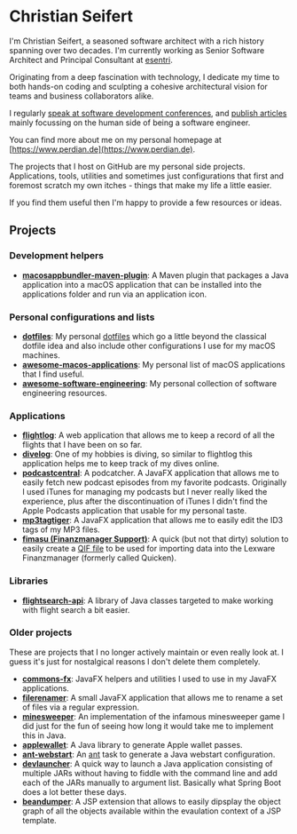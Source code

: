 # Christian Seifert

I'm Christian Seifert, a seasoned software architect with a rich history spanning over two decades. I'm currently working as Senior Software Architect and Principal Consultant at [esentri](https://www.esentri.com/).

Originating from a deep fascination with technology, I dedicate my time to both hands-on coding and sculpting a cohesive architectural vision for teams and business collaborators alike.

I regularly [speak at software development conferences](https://www.perdian.de/conference-talks/), and [publish articles](https://www.perdian.de/publications/) mainly focussing on the human side of being a software engineer.

You can find more about me on my personal homepage at [https://www.perdian.de](https://www.perdian.de).

The projects that I host on GitHub are my personal side projects.
Applications, tools, utilities and sometimes just configurations that first and foremost scratch my own itches - things that make my life a little easier.

If you find them useful then I'm happy to provide a few resources or ideas.

## Projects

### Development helpers

* **[macosappbundler-maven-plugin](https://github.com/perdian/macosappbundler-maven-plugin)**: A Maven plugin that packages a Java application into a macOS application that can be installed into the applications folder and run via an application icon.

### Personal configurations and lists

* **[dotfiles](https://github.com/perdian/dotfiles)**: My personal [dotfiles](https://wiki.archlinux.org/index.php/Dotfiles) which go a little beyond the classical dotfile idea and also include other configurations I use for my macOS machines.
* **[awesome-macos-applications](https://github.com/perdian/awesome-macos-applications)**: My personal list of macOS applications that I find useful.
* **[awesome-software-engineering](https://github.com/perdian/awesome-software-engineering)**: My personal collection of software engineering resources.

### Applications

* **[flightlog](https://github.com/perdian/flightlog)**: A web application that allows me to keep a record of all the flights that I have been on so far.
* **[divelog](https://github.com/perdian/flightlog)**: One of my hobbies is diving, so similar to flightlog this application helps me to keep track of my dives online.
* **[podcastcentral](https://github.com/perdian/podcastcentral)**: A podcatcher. A JavaFX application that allows me to easily fetch new podcast episodes from my favorite podcasts. Originally I used iTunes for managing my podcasts but I never really liked the experience, plus after the discontinuation of iTunes I didn't find the Apple Podcasts application that usable for my personal taste.
* **[mp3tagtiger](https://github.com/perdian/mp3tagtiger)**: A JavaFX application that allows me to easily edit the ID3 tags of my MP3 files.
* **[fimasu (Finanzmanager Support)](https://github.com/perdian/fimasu)**: A quick (but not that dirty) solution to easily create a [QIF file](https://de.wikipedia.org/wiki/Quicken_Interchange_Format) to be used for importing data into the Lexware Finanzmanager (formerly called Quicken).

### Libraries

* **[flightsearch-api](https://github.com/perdian/flightsearch-api)**: A library of Java classes targeted to make working with flight search a bit easier.

### Older projects

These are projects that I no longer actively maintain or even really look at.
I guess it's just for nostalgical reasons I don't delete them completely.

* **[commons-fx](https://github.com/perdian/commons-fx)**: JavaFX helpers and utilities I used to use in my JavaFX applications.
* **[filerenamer](https://github.com/perdian/filerenamer)**: A small JavaFX application that allows me to rename a set of files via a regular expression.
* **[minesweeper](https://github.com/perdian/minesweeper)**: An implementation of the infamous minesweeper game I did just for the fun of seeing how long it would take me to implement this in Java.
* **[applewallet](https://github.com/perdian/applewallet)**: A Java library to generate Apple wallet passes.
* **[ant-webstart](https://github.com/perdian/ant-webstart])**: An [ant](https://ant.apache.org) task to generate a Java webstart configuration.
* **[devlauncher](https://github.com/perdian/devlauncher)**: A quick way to launch a Java application consisting of multiple JARs without having to fiddle with the command line and add each of the JARs manually to argument list. Basically what Spring Boot does a lot better these days.
* **[beandumper](https://github.com/perdian/beandumper)**: A JSP extension that allows to easily dipsplay the object graph of all the objects available within the evaulation context of a JSP template.
